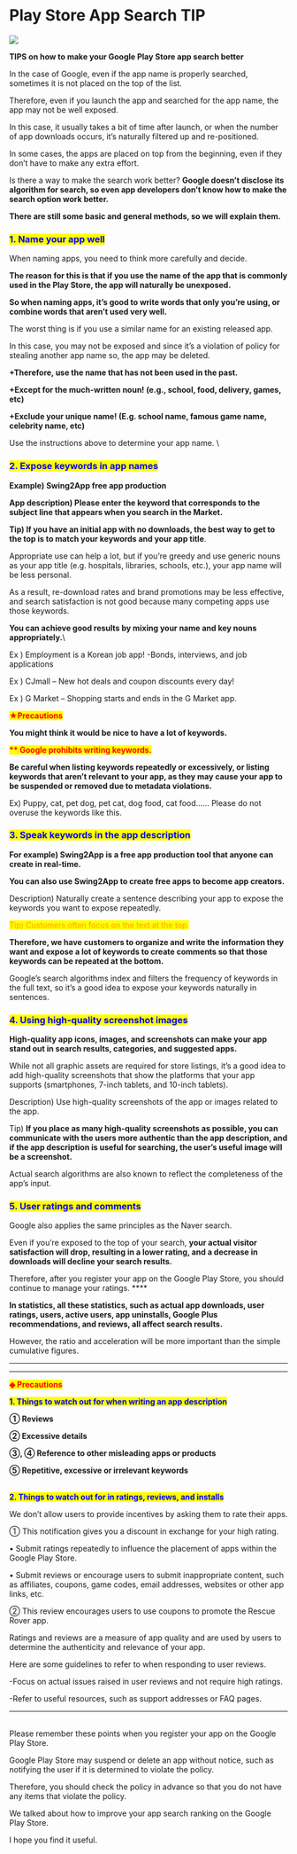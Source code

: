 # Play Store App Search TIP

![](https://support.swing2app.com/wp-content/uploads/2018/09/search\_tip.png)

**TIPS on how to make your Google Play Store app search better**

In the case of Google, even if the app name is properly searched, sometimes it is not placed on the top of the list.&#x20;

Therefore, even if you launch the app and searched for the app name, the app may not be well exposed.

In this case, it usually takes a bit of time after launch, or when the number of app downloads occurs, it’s naturally filtered up and re-positioned.

In some cases, the apps are placed on top from the beginning, even if they don’t have to make any extra effort.&#x20;

Is there a way to make the search work better? **Google doesn’t disclose its algorithm for search, so even app developers don’t know how to make the search option work better.**&#x20;

**There are still some basic and general methods, so we will explain them.**&#x20;

### <mark style="color:blue;"></mark> <mark style="color:blue;"></mark><mark style="color:blue;">**1. Name your app well**</mark>

When naming apps, you need to think more carefully and decide.

**The reason for this is that if you use the name of the app that is commonly used in the Play Store, the app will naturally be unexposed.**

**So when naming apps, it’s good to write words that only you’re using, or combine words that aren’t used very well.**

The worst thing is if you use a similar name for an existing released app.

In this case, you may not be exposed and since it’s a violation of policy for stealing another app name so, the app may be deleted.

**+Therefore, use the name that has not been used in the past.**

**+Except for the much-written noun! (e.g., school, food, delivery, games, etc)**

**+Exclude your unique name! (E.g. school name, famous game name, celebrity name, etc)** &#x20;

Use the instructions above to determine your app name. \


&#x20;<mark style="color:blue;"></mark>&#x20;

### <mark style="color:blue;">**2. Expose keywords in app names**</mark>

**Example) Swing2App free app production**

**App description) Please enter the keyword that corresponds to the subject line that appears when you search in the Market.**

**Tip) If you have an initial app with no downloads, the best way to get to the top is to match your keywords and your app title**.

Appropriate use can help a lot, but if you’re greedy and use generic nouns as your app title (e.g. hospitals, libraries, schools, etc.), your app name will be less personal.&#x20;

As a result, re-download rates and brand promotions may be less effective, and search satisfaction is not good because many competing apps use those keywords.&#x20;

**You can achieve good results by mixing your name and key nouns appropriately.**\


Ex ) Employment is a Korean job app! -Bonds, interviews, and job applications

Ex ) CJmall – New hot deals and coupon discounts every day!

Ex ) G Market – Shopping starts and ends in the G Market app.

<mark style="color:red;">**★Precautions**</mark>

**You might think it would be nice to have a lot of keywords.**&#x20;

<mark style="color:red;">**\*\* Google prohibits writing keywords.**</mark>&#x20;

**Be careful when listing keywords repeatedly or excessively, or listing keywords that aren’t relevant to your app, as they may cause your app to be suspended or removed due to metadata violations.**

Ex) Puppy, cat, pet dog, pet cat, dog food, cat food…… Please do not overuse the keywords like this.



### <mark style="color:blue;">**3. Speak keywords in the app description**</mark>

**For example) Swing2App is a free app production tool that anyone can create in real-time.**

**You can also use Swing2App to create free apps to become app creators.**

Description) Naturally create a sentence describing your app to expose the keywords you want to expose repeatedly.

<mark style="color:orange;">Tip) Customers often focus on the text at the top.</mark>&#x20;

**Therefore, we have customers to organize and write the information they want and expose a lot of keywords to create comments so that those keywords can be repeated at the bottom.**&#x20;

Google’s search algorithms index and filters the frequency of keywords in the full text, so it’s a good idea to expose your keywords naturally in sentences.



### <mark style="color:blue;">**4. Using high-quality screenshot images**</mark>

**High-quality app icons, images, and screenshots can make your app stand out in search results, categories, and suggested apps.**

While not all graphic assets are required for store listings, it’s a good idea to add high-quality screenshots that show the platforms that your app supports (smartphones, 7-inch tablets, and 10-inch tablets).

Description) Use high-quality screenshots of the app or images related to the app.

Tip) **If you place as many high-quality screenshots as possible, you can communicate with the users more authentic than the app description, and if the app description is useful for searching, the user’s useful image will be a screenshot.**

Actual search algorithms are also known to reflect the completeness of the app’s input.

&#x20;

### <mark style="color:blue;">**5. User ratings and comments**</mark>

Google also applies the same principles as the Naver search.

Even if you’re exposed to the top of your search, **your actual visitor satisfaction will drop, resulting in a lower rating, and a decrease in downloads will decline your search results.**

Therefore, after you register your app on the Google Play Store, you should continue to manage your ratings. ****&#x20;

**In statistics, all these statistics, such as actual app downloads, user ratings, users, active users, app uninstalls, Google Plus recommendations, and reviews, all affect search results.**

However, the ratio and acceleration will be more important than the simple cumulative figures.

***

***

<mark style="color:red;">**◈ Precautions**</mark>

<mark style="color:blue;">**1. Things to watch out for when writing an app description**</mark>

**① Reviews**

**② Excessive details**

**③, ④ Reference to other misleading apps or products**

**⑤ Repetitive, excessive or irrelevant keywords**

&#x20;

\
<mark style="color:blue;">**2.  Things to watch out for in ratings, reviews, and installs**</mark>

We don’t allow users to provide incentives by asking them to rate their apps.

① This notification gives you a discount in exchange for your high rating.

• Submit ratings repeatedly to influence the placement of apps within the Google Play Store.

• Submit reviews or encourage users to submit inappropriate content, such as affiliates, coupons, game codes, email addresses, websites or other app links, etc.

&#x20;

② This review encourages users to use coupons to promote the Rescue Rover app.

Ratings and reviews are a measure of app quality and are used by users to determine the authenticity and relevance of your app.&#x20;

Here are some guidelines to refer to when responding to user reviews.

\-Focus on actual issues raised in user reviews and not require high ratings.

\-Refer to useful resources, such as support addresses or FAQ pages.

***

\
Please remember these points when you register your app on the Google Play Store.&#x20;

Google Play Store may suspend or delete an app without notice, such as notifying the user if it is determined to violate the policy.

Therefore, you should check the policy in advance so that you do not have any items that violate the policy.

We talked about how to improve your app search ranking on the Google Play Store.&#x20;

I hope you find it useful.
